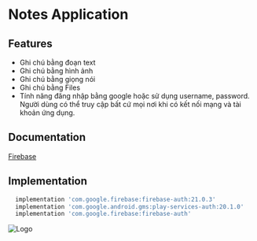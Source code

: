 # Notes Application
## Features

 - Ghi chú bằng đoạn text
 - Ghi chú bằng hình ảnh
 - Ghi chú bằng giọng nói
 - Ghi chú bằng Files
 - Tính năng đăng nhập bằng google hoặc sử dụng username, password. Người dùng có thể truy cập bất cứ mọi nơi khi có kết nối mạng và tài khoản ứng dụng.
## Documentation

[Firebase](https://firebase.google.com/)

## Implementation
```bash
  implementation 'com.google.firebase:firebase-auth:21.0.3'
  implementation 'com.google.android.gms:play-services-auth:20.1.0'
  implementation 'com.google.firebase:firebase-auth'


```
![Logo](https://cdn-icons.flaticon.com/png/512/741/premium/741835.png?token=exp=1650542043~hmac=c233d146f8451bd7ecfa9b7664ae0379)

